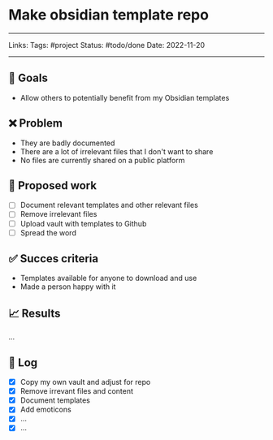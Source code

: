 # Make obsidian template repo

---

Links: 
Tags: #project 
Status: #todo/done
Date: 2022-11-20

---

## 🎯 Goals

- Allow others to potentially benefit from my Obsidian templates

## ❌ Problem

- They are badly documented
- There are a lot of irrelevant files that I don't want to share
- No files are currently shared on a public platform

## 👷 Proposed work

- [ ] Document relevant templates and other relevant files
- [ ] Remove irrelevant files
- [ ] Upload vault with templates to Github
- [ ] Spread the word

## ✅ Succes criteria

- Templates available for anyone to download and use
- Made a person happy with it

## 📈 Results

...

## 📓 Log

- [x] Copy my own vault and adjust for repo
- [x] Remove irrevant files and content
- [x] Document templates
- [x] Add emoticons
- [x] ...
- [x] ...